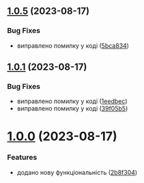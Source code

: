 ## [1.0.5](https://github.com/ecxluer/main_1/compare/v1.0.4...v1.0.5) (2023-08-17)


### Bug Fixes

* виправлено помилку у коді ([5bca834](https://github.com/ecxluer/main_1/commit/5bca834231ef5a7f8d2a42341dd61ffab61ad57b))

## [1.0.1](https://github.com/ecxluer/main_1/compare/v1.0.0...v1.0.1) (2023-08-17)


### Bug Fixes

* виправлено помилку у коді ([1eedbec](https://github.com/ecxluer/main_1/commit/1eedbec35d49170022fcdb7ae8fcea1c93de4d36))
* виправлено помилку у коді ([39f05b5](https://github.com/ecxluer/main_1/commit/39f05b5f196b069ad7cf4f10fa2a25d7655b6a5a))

# [1.0.0](https://github.com/ecxluer/main_1/compare/2b8f304c176cd9363efc11035879d475085e0052...v1.0.0) (2023-08-17)


### Features

* додано нову функціональність ([2b8f304](https://github.com/ecxluer/main_1/commit/2b8f304c176cd9363efc11035879d475085e0052))
